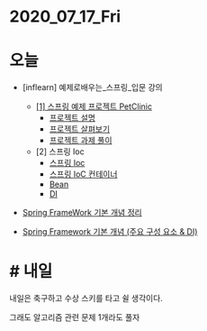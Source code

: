 # 2020_07_17_Fri

# 오늘

- [inflearn] 예제로배우는_스프링_입문 강의
    - [[1] 스프링 예제 프로젝트 PetClinic](https://www.notion.so/g1moon/inflearn-_-_-6d92208077f04639ae989b84f16a961a#1a07f4549f104a189cf855c35d723cb1)
        - [프로젝트 설명](https://www.notion.so/g1moon/8bd6e4c54a39482eaeef753fa24d1814)
        - [프로젝트 살펴보기](https://www.notion.so/g1moon/85597165a1904f1288192e60aaf01e34)
        - [프로젝트 과제 풀이](https://www.notion.so/g1moon/b6913755464a4990bd40a7efd1610213)
    - [2] 스프링 Ioc
        - [스프링 Ioc](https://www.notion.so/g1moon/IoC-ab773c24384f47d1959a114e3a6da848)
        - [스프링 IoC 컨테이너](https://www.notion.so/g1moon/IoC-c91c28621b4547eca1be7e1140aa41bc)
        - [Bean](https://www.notion.so/g1moon/Bean-0e224ab3eef948c6b03af3d0ce2c3ba7)
        - [DI](https://www.notion.so/g1moon/Dependency-Injection-db767884ff7f4f118997986119745648)

- [Spring FrameWork 기본 개념 정리](https://www.notion.so/g1moon/Spring-Framework-789bc9c62db946abb822949bf5c26243)
- [Spring Framework 기본 개념 (주요 구성 요소 & DI)](https://www.notion.so/g1moon/2-DI-Dependency-Injection-1d8e64421d984aa3b94ce231a5988eb4)

# # 내일

내일은 축구하고 수상 스키를 타고 쉴 생각이다.

그래도 알고리즘 관련 문제 1개라도 풀자
